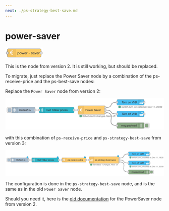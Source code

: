 ```yaml
---
next: ./ps-strategy-best-save.md
---
```


# power-saver <Badge type="warning" text="deprecated" vertical="middle" />

![Power Saver node](../images/node-power-saver.png)

This is the node from version 2. It is still working, but should be replaced.

To migrate, just replace the Power Saver node by a combination of the ps-receive-price and the ps-best-save nodes:

Replace the `Power Saver` node from version 2:

![Power Saver node](../images/migrate-power-saver.png)

with this combination of `ps-receive-price` and `ps-strategy-best-save` from version 3:

![Migrate Power Saver](../images/migrate-best-save.png)

The configuration is done in the `ps-strategy-best-save` node, and is the same as in the old `Power Saver` node.

Should you need it, here is the [old documentation](./old-power-saver-doc) for the PowerSaver node from version 2.
